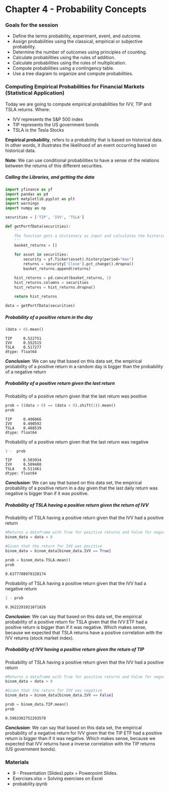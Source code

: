 # Chapter 4 - Probability Concepts

### Goals for the session
+ Define the terms probability, experiment, event, and outcome.
+ Assign probabilities using the classical, empirical or subjective probability. 
+ Determine the number of outcomes using principles of counting.
+ Calculate probabilities using the rules of addition. 
+ Calculate probabilities using the rules of multiplication. 
+ Compute probabilities using a contingency table.
+ Use a tree diagram to organize and compute probabilities. 

### Computing Empirical Probabilities for Financial Markets (Statistical Application)

Today we are going to compute empirical probabilities for IVV, TIP and TSLA returns.
Where:
+ IVV represents the S&P 500 index
+ TIP represents the US government bonds
+ TSLA is the Tesla Stocks

**Empirical probability**, refers to a probability that is based on historical data. In other words, it illustrates the likelihood of an event occurring based on historical data.

**Note**: We can use conditional probabilities to have a sense of the relations between the returns of this different securities.

##### Calling the Libraries, and getting the data


```python
import yfinance as yf
import pandas as pd
import matplotlib.pyplot as plt
import warnings
import numpy as np

securities = ['TIP', 'IVV', 'TSLA']

def getPortfData(securities):
    '''
    The function gets a dictionary as input and calculates the historical return of the porfolio chosen
    '''
    basket_returns = []
    
    for asset in securities:
        security = yf.Ticker(asset).history(period="max")
        returns = security['Close'].pct_change().dropna()
        basket_returns.append(returns)

    hist_returns = pd.concat(basket_returns, 1)
    hist_returns.columns = securities
    hist_returns = hist_returns.dropna()
        
    return hist_returns

data = getPortfData(securities)
```

##### Probability of a positive return in the day


```python
(data > 0).mean()
```




    TIP     0.522751
    IVV     0.552515
    TSLA    0.517277
    dtype: float64



***Conclusion***: We can say that based on this data set, the empirical probability of a positive return in a random day is bigger than the probability of a negative return

##### Probability of a positive return given the last return

Probability of a positive return given that the last return was positive


```python
prob = ((data > 0) == (data > 0).shift(1)).mean()
prob
```




    TIP     0.496066
    IVV     0.490592
    TSLA    0.488539
    dtype: float64



Probability of a positive return given that the last return was negative


```python
1 -  prob
```




    TIP     0.503934
    IVV     0.509408
    TSLA    0.511461
    dtype: float64



***Conclusion***: We can say that based on this data set, the empirical probability of a positive return in a day given that the last daily return was negative is bigger than if it was positive.

##### Probability of TSLA having a positive return given the return of IVV

Probability of TSLA having a positive return given that the IVV had a positive return


```python
#Returns a dataframe with True for positive returns and False for negative
binom_data = data > 0

#Given that the return for IVV was positive
binom_data = binom_data[binom_data.IVV == True]

prob = binom_data.TSLA.mean()
prob
```




    0.6377708978328174



Probability of TSLA having a positive return given that the IVV had a negative return


```python
1 - prob
```




    0.3622291021671826



***Conclusion***: We can say that based on this data set, the empirical probability of a positive return for TSLA given that the IVV ETF had a positive return is bigger than if it was negative. Which makes sense, because we expected that TSLA returns have a positive correlation with the IVV returns (stock market index).

##### Probability of IVV having a positive return given the return of TIP

Probability of TSLA having a positive return given that the IVV had a positive return


```python
#Returns a dataframe with True for positive returns and False for negative
binom_data = data > 0

#Given that the return for IVV was negative
binom_data = binom_data[binom_data.IVV == False]

prob = binom_data.TIP.mean()
prob
```




    0.5963302752293578



***Conclusion***: We can say that based on this data set, the empirical probability of a negative return for IVV given that the TIP ETF had a positive return is bigger than if it was negative. Which makes sense, because we expected that IVV returns have a inverse correlation with the TIP returns (US government bonds).

### Materials

+ 9 - Presentation (Slides).pptx = Powerpoint Slides.
+ Exercises.xlsx = Solving exercises on Excel
+ probability.ipynb
